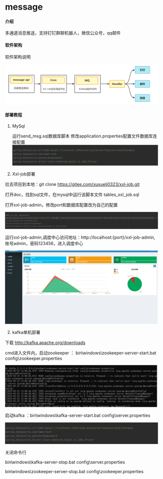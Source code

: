 # message

#### 介绍
多通道消息推送，支持钉钉群聊机器人，微信公众号，qq邮件

#### 软件架构

软件架构说明

![readme1.png](readme/readme1.png)

#### 部署教程
1. MySql
   
   运行send_msg.sql数据库脚本
   修改application.properties配置文件数据库连接配置
   ![readme5.png](readme/readme5.png)
1.  Xxl-job部署

拉去项目到本地：git clone https://gitee.com/xuxueli0323/xxl-job.git

打开doc，找到sql文件，在mysql中运行该脚本文件 tables_xxl_job.sql

打开xxl-job-admin，修改port和数据库配置改为自己的配置

![readme1.png](readme/readme3.png)

运行xxl-job-admin,调度中心访问地址：http://localhost:{port}/xxl-job-admin,账号admin，密码123456，进入调度中心

![readme1.png](readme/readme2.png)

2.  kafka单机部署
    
下载 http://kafka.apache.org/downloads

cmd进入文件内，启动zookeeper ： bin\windows\zookeeper-server-start.bat config\zookeeper.properties

![readme1.png](readme/readme4.png)

启动kafka ：bin\windows\kafka-server-start.bat config\server.properties

![readme1.png](readme/readme5.png)

关闭命令行

bin\windows\kafka-server-stop.bat config\server.properties

bin\windows\zookeeper-server-stop.bat config\zookeeper.properties

